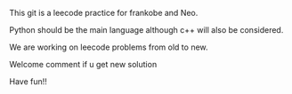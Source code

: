 This git is a leecode practice for frankobe and Neo. 

Python should be the main language although c++ will also be considered.

We are working on leecode problems from old to new.

Welcome comment if u get new solution

Have fun!!
